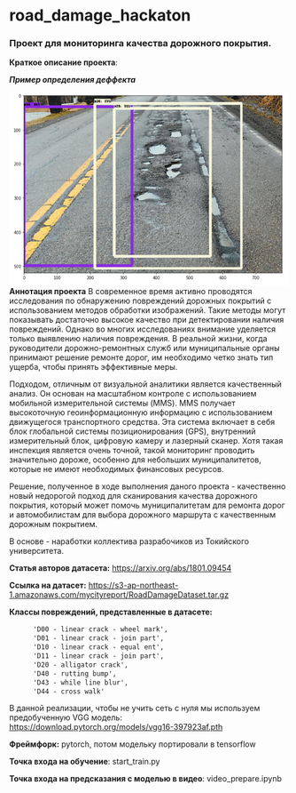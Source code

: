 # road_damage_hackaton

### Проект для мониторинга качества дорожного покрытия.

__Краткое описание проекта__:


___Пример определения деффекта___

 <img src="images/roaddamage_example.PNG"
     alt="Пример определения деффекта"
     style="float: left; margin-сenter: 10px;"
     height = "350"/>

__Аннотация проекта__
В современное время активно проводятся исследования по обнаружению повреждений дорожных покрытий с использованием методов обработки изображений. Такие методы могут показывать достаточно высокое качество при детектировании наличия повреждений. Однако во многих исследованиях внимание уделяется только выявлению наличия повреждения. В реальной жизни, когда руководители дорожно-ремонтных служб или муниципальные органы принимают решение ремонте дорог, им необходимо четко знать тип ущерба, чтобы принять эффективные меры.

Подходом, отличным от визуальной аналитики является качественный анализ. Он основан на масштабном контроле с использованием мобильной измерительной системы (MMS). MMS получает высокоточную геоинформационную информацию с использованием движущегося транспортного средства. Эта система включает в себя блок глобальной системы позиционирования (GPS), внутренний измерительный блок, цифровую камеру и лазерный сканер. Хотя такая инспекция является очень точной, такой мониторинг проводить значительно дороже, особенно для небольших муниципалитетов, которые не имеют необходимых финансовых ресурсов.

Решение, полученное в ходе выполнения даного проекта - качественно новый недорогой подход для сканирования качества дорожного покрытия, который может помочь муниципалитетам для ремонта дорог и автомобилистам для выбора дорожного маршрута с качественным дорожным покрытием.

В основе - наработки коллектива разрабочиков из Токийского университета.


__Статья авторов датасета:__ https://arxiv.org/abs/1801.09454

__Ссылка на датасет:__ https://s3-ap-northeast-1.amazonaws.com/mycityreport/RoadDamageDataset.tar.gz

__Классы повреждений, представленные в датасете:__

          'D00 - linear crack - wheel mark',
          'D01 - linear crack - join part',
          'D10 - linear crack - equal ent',
          'D11 - linear crack - join part',
          'D20 - alligator crack',
          'D40 - rutting bump',
          'D43 - while line blur',
          'D44 - cross walk'


В данной реализации, чтобы не учить сеть с нуля мы используем предобученную VGG модель: https://download.pytorch.org/models/vgg16-397923af.pth

__Фреймфорк:__ pytorch, потом модельку портировали в tensorflow

__Точка входа на обучение__: start_train.py

__Точка входа на предсказания с моделью в видео__: video_prepare.ipynb
